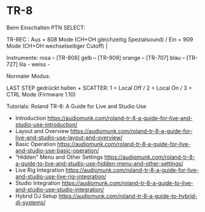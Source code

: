 # TR-8

Beim Einschalten PTN SELECT:

TR-REC : Aus = 808 Mode (CH+OH gleichzeitig Spezialsound) / Ein = 909 Mode (CH+OH wechselseitiger Cutoff) | 

Instrumente:
rosa – [TR-808]
gelb – [TR-909]
orange – [TR-707]
blau – [TR-727]
lila - 
weiss -

Normaler Modus:

LAST STEP gedrückt halten + SCATTER: 1 = Local Off / 2 = Local On / 3 = CTRL Mode (Firmware 1.10)

Tutorials:
Roland TR-8: A Guide for Live and Studio Use
- Introduction https://audiomunk.com/roland-tr-8-a-guide-for-live-and-studio-use-introduction/ 
- Layout and Overview https://audiomunk.com/roland-tr-8-a-guide-for-live-and-studio-use-layout-and-overview/
- Basic Operation https://audiomunk.com/roland-tr-8-a-guide-for-live-and-studio-use-basic-operation/
- “Hidden” Menu and Other Settings https://audiomunk.com/roland-tr-8-a-guide-to-live-and-studio-use-hidden-menu-and-other-settings/
- Live Rig Integration https://audiomunk.com/roland-tr-8-a-guide-for-live-and-studio-use-live-rig-integration/
- Studio Integration https://audiomunk.com/roland-tr-8-a-guide-to-live-and-studio-use-studio-integration/
- Hybrid DJ Setup https://audiomunk.com/roland-tr-8-a-guide-to-hybrid-dj-systems/
